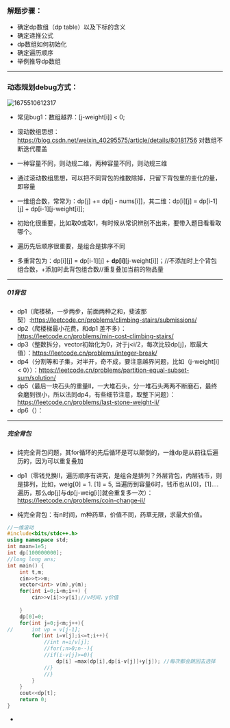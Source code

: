 ### 解题步骤：
* 确定dp数组（dp table）以及下标的含义
* 确定递推公式
* dp数组如何初始化
* 确定遍历顺序
* 举例推导dp数组
---
### 动态规划debug方式：
![1675510612317](https://user-images.githubusercontent.com/121871885/216765184-be4ff12a-818c-4fda-b9cd-23bebcadf66b.jpg)

* 常见bug1：数组越界：[j-weight[i]] < 0;

* 滚动数组思想：https://blog.csdn.net/weixin_40295575/article/details/80181756   对数组不断迭代覆盖
* 一种容量不同，则动规二维，两种容量不同，则动规三维
* 通过滚动数组思想，可以把不同背包的维数除掉，只留下背包里的变化的量，即容量
* 一维组合数，常常为：dp[j] += dp[j - nums[i]]，其二维：dp[i][j] = dp[i-1][j] + dp[i-1][j-weight[i]];
* 初始化很重要，比如取0或取1，有时候从常识辨别不出来，要带入题目看看取哪个。
* 遍历先后顺序很重要，是组合是排序不同
* 多重背包为：dp[i][j] = dp[i-1][j] + **dp[i]**[j-weight[i]]；//不添加时上个背包组合数，+添加时此背包组合数//重复叠加当前的物品量
---
##### 01背包
* dp1（爬楼梯，一步两步，前面两种之和，斐波那契）:https://leetcode.cn/problems/climbing-stairs/submissions/
* dp2（爬楼梯最小花费，和dp1 差不多）：https://leetcode.cn/problems/min-cost-climbing-stairs/
* dp3（整数拆分，vector初始化为0，对于j<i/2，每次比较dp[j]，取最大值）：https://leetcode.cn/problems/integer-break/
* dp4（分割等和子集，对半开，奇不成，要注意越界问题，比如（j-weight[i] < 0））：https://leetcode.cn/problems/partition-equal-subset-sum/solution/
* dp5（最后一块石头的重量II，一大堆石头，分一堆石头两两不断磨石，最终会磨到很小，所以法同dp4，有些细节注意，取整下问题）：https://leetcode.cn/problems/last-stone-weight-ii/
* dp6（）：
---
##### 完全背包
* 纯完全背包问题，其for循环的先后循环是可以颠倒的，一维dp是从前往后遍历的，因为可以重复叠加
* dp1（零钱兑换II，遍历顺序有讲究，是组合是排列？外层背包，内层钱币，则是排列，比如，weig[0] = 1. [1] = 5, 当遍历到容量6时，钱币也从[0]，[1]....遍历，那么dp[j]与dp[j-weig[i]]就会重复多一次）：https://leetcode.cn/problems/coin-change-ii/

* 纯完全背包：有n时间，m种药草，价值不同，药草无限，求最大价值。
```c++
//一维滚动
#include<bits/stdc++.h>
using namespace std;
int maxn=1e5;
int dp[100000000];
//long long ans;
int main() {
	int t,m;
	cin>>t>>m;
	vector<int> v(m),y(m);
	for(int i=0;i<m;i++) {
		cin>>v[i]>>y[i];//v时间，y价值 
		
	}
	dp[0]=0;
	for(int j=0;j<m;j++){
//		int vp = v[j-1];
		for(int i=v[j];i<=t;i++){
			//int n=i/v[j];
			//for(;n>0;n--){
			//if(i-v[j]>=0){
				dp[i] =max(dp[i],dp[i-v[j]]+y[j]); //每次都会跳回去选择
			//}
			//}
		}
	}
	cout<<dp[t];
	return 0;
} 
```
* 
